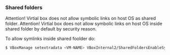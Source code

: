 ### Shared folders

Attention! Virtial box does not allow symbolic links on host OS as shared folder.
Attention! Virtial box does not allow symbolic links on host OS inside shared folder by default by security reason.

To allow symlinks inside shared foolder do:

```sh
$ VBoxManage setextradata <VM-NAME> VBoxInternal2/SharedFoldersEnableSymlinksCreate/<SHARED_FOLDER> 1
```

